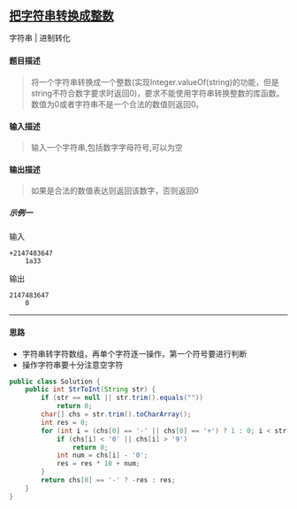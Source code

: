 ## [把字符串转换成整数](https://www.nowcoder.com/practice/1277c681251b4372bdef344468e4f26e)

<code style="color: var(--vscode-textPreformat-foreground); font-family: Menlo, Monaco, Consolas, &quot;Droid Sans Mono&quot;, &quot;Courier New&quot;, monospace, &quot;Droid Sans Fallback&quot;; font-size: 14px; line-height: 19px;">字符串</code><span>&nbsp;</span>|<span>&nbsp;</span><code style="color: var(--vscode-textPreformat-foreground); font-family: Menlo, Monaco, Consolas, &quot;Droid Sans Mono&quot;, &quot;Courier New&quot;, monospace, &quot;Droid Sans Fallback&quot;; font-size: 14px; line-height: 19px;">进制转化</code>

#### 题目描述

> 将一个字符串转换成一个整数(实现Integer.valueOf(string)的功能，但是string不符合数字要求时返回0)，要求不能使用字符串转换整数的库函数。 数值为0或者字符串不是一个合法的数值则返回0。

#### 输入描述

> 输入一个字符串,包括数字字母符号,可以为空

#### 输出描述

> 如果是合法的数值表达则返回该数字，否则返回0

##### 示例一
输入
```
+2147483647
    1a33
```
输出
```
2147483647
    0
```
----
#### 思路
* 字符串转字符数组，再单个字符逐一操作，第一个符号要进行判断
* 操作字符串要十分注意空字符
```java
public class Solution {
    public int StrToInt(String str) {
        if (str == null || str.trim().equals(""))
            return 0;
        char[] chs = str.trim().toCharArray();
        int res = 0;
        for (int i = (chs[0] == '-' || chs[0] == '+') ? 1 : 0; i < str.length(); i++) {
            if (chs[i] < '0' || chs[i] > '9')
                return 0;
            int num = chs[i] - '0';
            res = res * 10 + num;
        }
        return chs[0] == '-' ? -res : res;
    }
}
```
